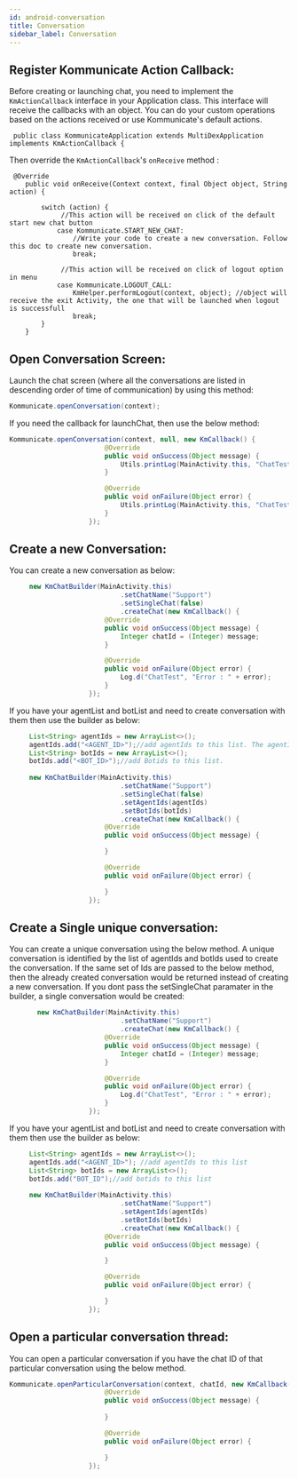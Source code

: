 ```yaml
---
id: android-conversation
title: Conversation
sidebar_label: Conversation
---
```

## Register Kommunicate Action Callback:
Before creating or launching chat, you need to implement the ```KmActionCallback``` interface in your Application class. This interface will receive the callbacks with an object. You can do your custom operations based on the actions received or use Kommunicate's default actions.

```
 public class KommunicateApplication extends MultiDexApplication implements KmActionCallback {
```

Then override the ```KmActionCallback```'s ```onReceive``` method :

```
 @Override
    public void onReceive(Context context, final Object object, String action) {

        switch (action) {
             //This action will be received on click of the default start new chat button
            case Kommunicate.START_NEW_CHAT:
                //Write your code to create a new conversation. Follow this doc to create new conversation.
                break;
                
             //This action will be received on click of logout option in menu
            case Kommunicate.LOGOUT_CALL:
                KmHelper.performLogout(context, object); //object will receive the exit Activity, the one that will be launched when logout is successfull
                break;
        }
    }
```

## Open Conversation Screen:
Launch the chat screen (where all the conversations are listed in descending order of time of communication) by using this method:

```java
Kommunicate.openConversation(context);
```

If you need the callback for launchChat, then use the below method:
```java
Kommunicate.openConversation(context, null, new KmCallback() {
                        @Override
                        public void onSuccess(Object message) {
                            Utils.printLog(MainActivity.this, "ChatTest", "Launch Success : " + message);
                        }

                        @Override
                        public void onFailure(Object error) {
                            Utils.printLog(MainActivity.this, "ChatTest", "Launch Failure : " + error);
                        }
                    });
```

## Create a new Conversation: 
You can create a new conversation as below:
```java
     new KmChatBuilder(MainActivity.this)
                            .setChatName("Support")
                            .setSingleChat(false)
                            .createChat(new KmCallback() {
                        @Override
                        public void onSuccess(Object message) {
                            Integer chatId = (Integer) message;
                        }

                        @Override
                        public void onFailure(Object error) {
                            Log.d("ChatTest", "Error : " + error);
                        }
                    });
```

If you have your agentList and botList and need to create conversation with them then use the builder as below:
```java
     List<String> agentIds = new ArrayList<>();
     agentIds.add("<AGENT_ID>");//add agentIds to this list. The agentId is the emailId you used to singup on kommunicate dashboard
     List<String> botIds = new ArrayList<>(); 
     botIds.add("<BOT_ID>");//add Botids to this list.
     
     new KmChatBuilder(MainActivity.this)
                            .setChatName("Support")
                            .setSingleChat(false)
                            .setAgentIds(agentIds)
                            .setBotIds(botIds)
                            .createChat(new KmCallback() {
                        @Override
                        public void onSuccess(Object message) {

                        }

                        @Override
                        public void onFailure(Object error) {

                        }
                    });
```

## Create a Single unique conversation:
You can create a unique conversation using the below method. A unique conversation is identified by the list of agentIds and botIds used to create the conversation. If the same set of Ids are passed to the below method, then the already created conversation would be returned instead of creating a new conversation. If you dont pass the setSingleChat paramater in the builder, a single conversation would be created:

```java
       new KmChatBuilder(MainActivity.this)
                            .setChatName("Support")
                            .createChat(new KmCallback() {
                        @Override
                        public void onSuccess(Object message) {
                            Integer chatId = (Integer) message;
                        }

                        @Override
                        public void onFailure(Object error) {
                            Log.d("ChatTest", "Error : " + error);
                        }
                    });
```
If you have your agentList and botList and need to create conversation with them then use the builder as below:
```java
     List<String> agentIds = new ArrayList<>();
     agentIds.add("<AGENT_ID>"); //add agentIds to this list
     List<String> botIds = new ArrayList<>(); 
     botIds.add("BOT_ID");//add botids to this list
     
     new KmChatBuilder(MainActivity.this)
                            .setChatName("Support")
                            .setAgentIds(agentIds)
                            .setBotIds(botIds)
                            .createChat(new KmCallback() {
                        @Override
                        public void onSuccess(Object message) {

                        }

                        @Override
                        public void onFailure(Object error) {

                        }
                    });
```
## Open a particular conversation thread:
You can open a particular conversation if you have the chat ID of that particular conversation using the below method.
```java
Kommunicate.openParticularConversation(context, chatId, new KmCallback() {
                        @Override
                        public void onSuccess(Object message) {
                              
                        }

                        @Override
                        public void onFailure(Object error) {

                        }
                    });
```

